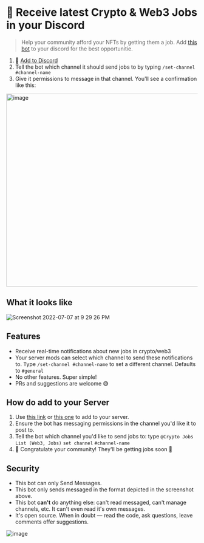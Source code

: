 # 💼 Receive latest Crypto & Web3 Jobs in your Discord

> Help your community afford your NFTs by getting them a job. Add [this bot](https://discordapp.com/api/oauth2/authorize?client_id=458880791573954570&permissions=2048&scope=bot) to your discord for the best opportunitie.

1. 🤖 [Add to Discord](https://discordapp.com/api/oauth2/authorize?client_id=458880791573954570&permissions=2147485696&scope=bot)
2. Tell the bot which channel it should send jobs to by typing `/set-channel #channel-name`
3. Give it permissions to message in that channel. You'll see a confirmation like this:
<img width="508" alt="image" src="https://user-images.githubusercontent.com/936436/184070787-07938c4c-6232-4b2b-87ff-3e617fe37eee.png">



## What it looks like

![Screenshot 2022-07-07 at 9 29 26 PM](https://user-images.githubusercontent.com/936436/177785495-e231602e-c4b2-41a1-b5fe-e9de68428576.png)


## Features
- Receive real-time notifications about new jobs in crypto/web3
- Your server mods can select which channel to send these notifications to. Type `/set-channel #channel-name` to set a different channel. Defaults to `#general`
- No other features. Super simple!
- PRs and suggestions are welcome 😅


## How do add to your Server
1. Use [this link](https://cryptojobslist.com/go/discord-bot) or [this one](https://discordapp.com/api/oauth2/authorize?client_id=458880791573954570&permissions=2048&scope=bot) to add to your server.
2. Ensure the bot has messaging permissions in the channel you'd like it to post to.
3. Tell the bot which channel you'd like to send jobs to: type `@Crypto Jobs List (Web3, Jobs)` `set channel` `#channel-name`
4. 🍻 Congratulate your community! They'll be getting jobs soon 🚀


## Security
- This bot can only Send Messages.
- This bot only sends messaged in the format depicted in the screenshot above.
- This bot **can't** do anything else: can't read messaged, can't manage channels, etc. It can't even read it's own messages.
- It's open source. When in doubt — read the code, ask questions, leave comments offer suggestions.

![image](https://user-images.githubusercontent.com/936436/177791748-460ae633-167c-40f7-92b0-fbba696e54f2.png)
